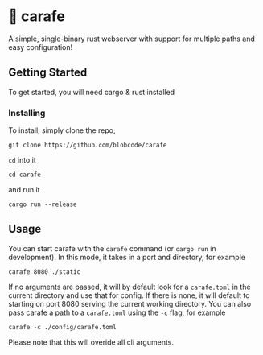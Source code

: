 # 🍶 carafe

A simple, single-binary rust webserver with support for multiple paths and easy configuration!

## Getting Started <a name = "getting_started"></a>

To get started, you will need cargo & rust installed

### Installing

To install, simply clone the repo,

```
git clone https://github.com/blobcode/carafe
```

`cd` into it

```
cd carafe
```
and run it

```
cargo run --release
```
## Usage <a name = "usage"></a>

You can start carafe with the `carafe` command (or `cargo run` in development). In this mode, it takes in a port and directory, for example

```
carafe 8080 ./static
```

If no arguments are passed, it will by default look for a `carafe.toml` in the current directory and use that for config. If there is none, it will default to starting on port 8080 serving the current working directory. You can also pass carafe a path to a `carafe.toml` using the `-c` flag, for example

```
carafe -c ./config/carafe.toml
```

Please note that this will overide all cli arguments.